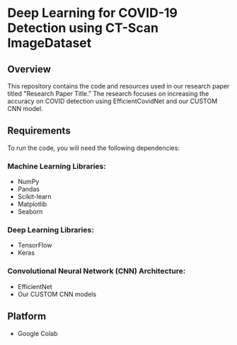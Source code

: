 # Deep Learning for COVID-19 Detection using CT-Scan ImageDataset

## Overview
This repository contains the code and resources used in our research paper titled "Research Paper Title." The research focuses on increasing the accuracy on COVID detection using EfficientCovidNet and our CUSTOM CNN model.

## Requirements
To run the code, you will need the following dependencies:

### Machine Learning Libraries:
- NumPy
- Pandas
- Scikit-learn
- Matplotlib
- Seaborn

### Deep Learning Libraries:
- TensorFlow
- Keras

### Convolutional Neural Network (CNN) Architecture:
- EfficientNet
- Our CUSTOM CNN models

## Platform 
- Google Colab
